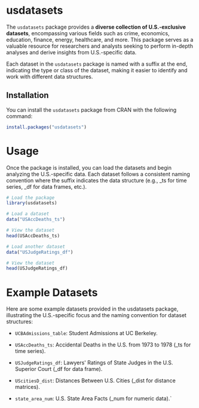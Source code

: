 # usdatasets

The `usdatasets` package provides a **diverse collection of U.S.-exclusive datasets**, encompassing various fields such as crime, economics, education, finance, energy, healthcare, and more. This package serves as a valuable resource for researchers and analysts seeking to perform in-depth analyses and derive insights from U.S.-specific data.

Each dataset in the `usdatasets` package is named with a suffix at the end, indicating the type or class of the dataset, making it easier to identify and work with different data structures.

## Installation

You can install the `usdatasets` package from CRAN with the following command:

```r
install.packages("usdatasets")

```

# Usage

Once the package is installed, you can load the datasets and begin analyzing the U.S.-specific data. Each dataset follows a consistent naming convention where the suffix indicates the data structure (e.g., _ts for time series, _df for data frames, etc.).

```r
# Load the package
library(usdatasets)

# Load a dataset
data("USAccDeaths_ts")

# View the dataset
head(USAccDeaths_ts)

# Load another dataset
data("USJudgeRatings_df")

# View the dataset
head(USJudgeRatings_df)


```

# Example Datasets

Here are some example datasets provided in the usdatasets package, illustrating the U.S.-specific focus and the naming convention for dataset structures:

- `UCBAdmissions_table`: Student Admissions at UC Berkeley.

- `USAccDeaths_ts`: Accidental Deaths in the U.S. from 1973 to 1978 (_ts for time series).

- `USJudgeRatings_df`: Lawyers' Ratings of State Judges in the U.S. Superior Court (_df for data frame).

- `UScitiesD_dist`: Distances Between U.S. Cities (_dist for distance matrices).

- `state_area_num`: U.S. State Area Facts (_num for numeric data).`


<div class="tocify-extend-page" data-unique="tocify-extend-page" style="height: 0;"></div>
